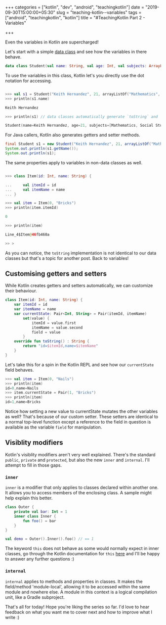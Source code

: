 +++
categories = ["kotlin", "dev", "android", "teachingkotlin"]
date = "2019-09-30T15:00:00+05:30"
slug = "teaching-kotlin--variables"
tags = ["android", "teachingkotlin", "kotlin"]
title = "#TeachingKotlin Part 2 - Variables"

+++

Even the variables in Kotlin are supercharged!

Let's start with a simple [data class](https://kotlinlang.org/docs/reference/data-classes.html#data-classes) and see how the variables in there behave.

``` kotlin
data class Student(val name: String, val age: Int, val subjects: ArrayList<String>)
```

To use the variables in this class, Kotlin let's you directly use the dot notation for accessing.

``` kotlin

>>> val s1 = Student("Keith Hernandez", 21, arrayListOf("Mathematics", "Social Studies"))
>>> println(s1.name)

Keith Hernandez

>>> println(s1) // data classes automatically generate `toString` and `hashCode` 

Student(name=Keith Hernandez, age=21, subjects=[Mathematics, Social Studies])
```

For Java callers, Kotlin also generates getters and setter methods.

``` java
final Student s1 = new Student("Keith Hernandez", 21, arrayListOf("Mathematics", "Social Studies"));
System.out.println(s1.getName());
System.out.println(s1);
```

The same properties apply to variables in non-data classes as well.

``` kotlin

>>> class Item(id: Int, name: String) {

...     val itemId = id
...     val itemName = name
... }

>>> val item = Item(0, "Bricks")
>>> println(item.itemId)

0

>>> println(item)

Line_4$Item@46fb460a

>> >

```

As you can notice, the `toString` implementation is not identical to our data classes but that's a topic for another post. Back to variables!

## Customising getters and setters

While Kotlin creates getters and setters automatically, we can customize their behaviour.

``` kotlin
class Item(id: Int, name: String) {
    var itemId = id
    var itemName = name
    var currentState: Pair<Int, String> = Pair(itemId, itemName)
        set(value) {
            itemId = value.first
            itemName = value.second
            field = value
        }
    override fun toString() : String {
        return "id=$itemId,name=$itemName"
    }
}
```

Let's take this for a spin in the Kotlin REPL and see how our `currentState` field behaves.

```kotlin
>>> val item = Item(0, "Nails")
>>> println(item)
id=0,name=Nails
>>> item.currentState = Pair(1, "Bricks")
>>> println(item)
id=1,name=Bricks
```

Notice how setting a new value to currentState mutates the other variables as well? That's because of our custom setter. These setters are identical to a normal top-level function except a reference to the field in question is available as the variable `field` for manipulation.

## Visiblity modifiers

Kotlin's visiblity modifiers aren't very well explained. There's the standard `public`, `private` and `protected`, but also the new `inner` and `internal`. I'll attempt to fill in those gaps.

### `inner`

`inner` is a modifier that only applies to classes declared within another one. It allows you to access members of the enclosing class. A sample might help explain this better.

```kotlin
class Outer {
    private val bar: Int = 1
    inner class Inner {
        fun foo() = bar
    }
}

val demo = Outer().Inner().foo() // == 1
```

The keyword `this` does not behave as some would normally expect in inner classes, go through the Kotlin documentation for `this` [here](https://kotlinlang.org/docs/reference/this-expressions.html) and I'll be happy to answer any further questions :)

### `internal`

`internal` applies to methods and properties in classes. It makes the field/method 'module-local', allowing it to be accessed within the same module and nowhere else. A module in this context is a logical compilation unit, like a Gradle subproject.

That's all for today! Hope you're liking the series so far. I'd love to hear feedback on what you want me to cover next and how to improve what I write :)
